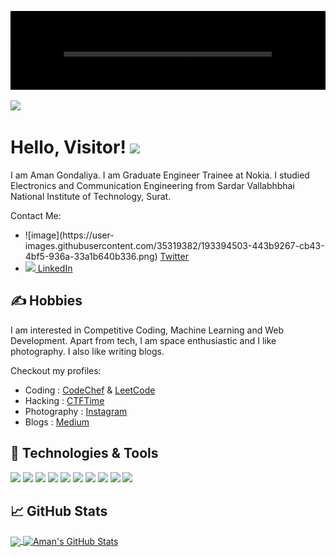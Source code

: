 <a href="https://amangondaliya555.github.io" target="_blank"><img src="https://github.com/Amangondaliya555/Amangondaliya555/blob/main/readme_banner.gif"></a>

![](https://komarev.com/ghpvc/?username=Amangondaliya555)

# Hello, Visitor! <img src="https://raw.githubusercontent.com/MartinHeinz/MartinHeinz/master/wave.gif" width="30px">

I am Aman Gondaliya. I am Graduate Engineer Trainee at Nokia. I studied Electronics and Communication Engineering from Sardar Vallabhbhai National Institute of Technology, Surat. 

Contact Me:
<ul>
  <li>![image](https://user-images.githubusercontent.com/35319382/193394503-443b9267-cb43-4bf5-936a-33a1b640b336.png)
<a href="https://twitter.com/AmanGondaliya4" target="_blank">  Twitter</a></li>
  <li><img src="https://raw.githubusercontent.com/MartinHeinz/MartinHeinz/master/linkedin-3-16.png"><a href="https://www.linkedin.com/in/aman-gondaliya-219507a6" target="_blank">  LinkedIn</a></li>
</ul>

## &#x270d; Hobbies

I am interested in Competitive Coding, Machine Learning and Web Development. Apart from tech, I am space enthusiastic and I like photography. I also like writing blogs. 

Checkout my profiles:
<ul>
  <li>Coding : <a href="https://www.codechef.com/users/aman555" target="_blank">CodeChef</a> & <a href="https://leetcode.com/grunkleStan/">LeetCode</a></li>
  <li>Hacking : <a href="https://ctftime.org/team/81729" target="_blank">CTFTime</a></li>
  <li>Photography : <a href="https://www.instagram.com/rioflotante/" target="_blank">Instagram</a></li>
  <li>Blogs : <a href="https://medium.com//@amangondaliya555" target="_blank">Medium</a></li>
</ul>

<!-- add coding profiles and ML profiles above.-->

## 🔧 Technologies & Tools
![](https://img.shields.io/badge/OS-Linux-informational?style=flat&logo=linux&logoColor=white&color=2bbc8a)
![](https://img.shields.io/badge/visualstudiocode-IDE-blue.svg?logo=visual-studio-code&logoColor=white&color=2bbc8a)
![](https://img.shields.io/badge/Code-C++-blue.svg?style=flat&logo=c%2B%2B&logoColor=white&color=2bbc8a)
![](https://img.shields.io/badge/Code-Python-informational?style=flat&logo=python&logoColor=white&color=2bbc8a)
![](https://img.shields.io/badge/Libs-TensorFlow-FF6F00?style=flat&logo=TensorFlow&logoColor=white&color=2bbc8a)
![](https://img.shields.io/badge/Libs-PyTorch-EE4C2C?style=flat&logo=PyTorch&logoColor=white&color=2bbc8a)
![](https://img.shields.io/badge/FrontEnd-React-20232A?style=flat&logo=react&logoColor=white&color=2bbc8a)
![](https://img.shields.io/badge/BackEnd-Node.js-339933?style=flat&logo=nodedotjs&&logoColor=white&color=2bbc8a)
![](https://img.shields.io/badge/Tools-Docker-informational?style=flat&logo=docker&logoColor=white&color=2bbc8a)
![](https://img.shields.io/badge/Tools-Kubernetes-informational?style=flat&logo=kubernetes&logoColor=white&color=2bbc8a)


## &#x1f4c8; GitHub Stats

<a href="https://github.com/Amangondaliya555/Amangondaliya555">
  <img align="center" src="https://github-readme-stats.vercel.app/api/top-langs/?username=Amangondaliya555&hide=java,html,tex&title_color=ffffff&text_color=c9cacc&icon_color=2bbc8a&bg_color=1d1f21&langs_count=3" />
</a>
<a href="https://github.com/Amangondaliya555/Amangondaliya555">
  <img align="center" src="https://github-readme-stats.vercel.app/api?username=Amangondaliya555&show_icons=true&line_height=27&count_private=true&title_color=ffffff&text_color=c9cacc&icon_color=2bbc8a&bg_color=1d1f21" alt="Aman's GitHub Stats" />
</a>
